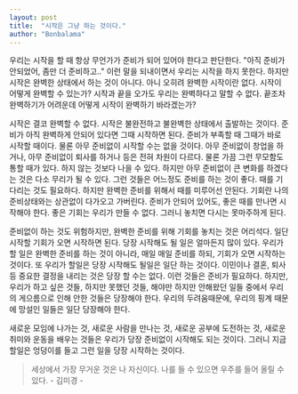 ```yaml
---
layout: post
title:  "시작은 그냥 하는 것이다."
author: "Bonbalama"
---
```


우리는 시작을 할 때 항상 무언가가 준비가 되어 있어야 한다고 판단한다. "아직 준비가 안되었어, 좀만 더 준비하고.." 이런 말을 되내이면서 우리는 시작을 하지 못한다. 하지만 시작은 완벽한 상태에서 하는 것이 아니다. 아니 오히려 완벽한 시작이란 없다. 시작이 어떻게 완벽할 수 있는가? 시작과 끝을 오가도 우리는 완벽하다고 말할 수 없다. 끝조차 완벽하기가 어려운데 어떻게 시작이 완벽하기 바라겠는가? 

시작은 결코 완벽할 수 없다. 시작은 불완전하고 불완벽한 상태에서 출발하는 것이다. 준비가 아직 완벽하게 안되어 있다면 그때 시작하면 된다. 준비가 부족할 때 그때가 바로 시작할 때이다. 물론 아무 준비없이 시작할 수는 없을 것이다. 아무 준비없이 창업을 하거나, 아무 준비없이 퇴사를 하거나 등은 전혀 차원이 다르다. 물론 가끔 그런 무모함도 통할 때가 있다. 하지 않는 것보다 나을 수 있다. 하지만 아무 준비없이 큰 변화를 하겠다는 것은 다소 무리가 될 수 있다. 그런 것들은 어느정도 준비를 하는 것이 좋다. 때를 기다리는 것도 필요하다. 하지만 완벽한 준비를 위해서 때를 미루어선 안된다. 기회란 나의 준비상태와는 상관없이 다가오고 가버린다. 준비가 안되어 있어도, 좋은 때를 만나면 시작해야 한다. 좋은 기회는 우리가 만들 수 없다. 그러니 놓치면 다시는 못마주하게 된다. 

준비없이 하는 것도 위험하지만, 완벽한 준비를 위해 기회를 놓치는 것은 어리석다. 일단 시작할 기회가 오면 시작하면 된다. 당장 시작해도 될 일은 얼마든지 많이 있다. 우리가 할 일은 완벽한 준비를 하는 것이 아니라, 매일 매일 준비를 하되, 기회가 오면 시작하는 것이다. 또 우리가 할일은 당장 시작해도 될일은 일단 하는 것이다. 이민이나 결혼, 퇴사등 중요한 결정을 내리는 것은 당장 할 수는 없다. 이런 것들은 준비가 필요하다. 하지만, 우리가 하고 싶은 것들, 하지만 못했던 것들, 해야만 하지만 안해왔던 일들 중에서 우리의 게으름으로 인해 안한 것들은 당장해야 한다. 우리의 두려움때문에, 우리의 핑계 때문에 망설인 일들은 일단 당장해야 한다. 

새로운 모임에 나가는 것, 새로운 사람을 만나는 것, 새로운 공부에 도전하는 것, 새로운 취미와 운동을 배우는 것들은 우리가 당장 준비없이 시작해도 되는 것이다. 그러니 지금 할일은 엉덩이를 들고 그런 일을 당장 시작하는 것이다. 

> 세상에서 가장 무거운 것은 나 자신이다. 나를 들 수 있으면 우주를 들어 올릴 수 있다. - 김미경 - 

